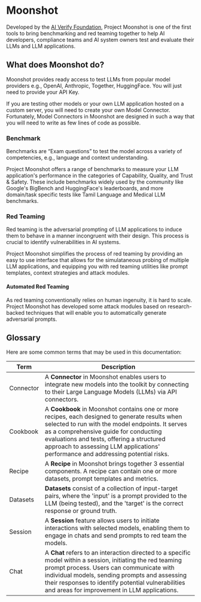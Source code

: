 # Moonshot

Developed by the [AI Verify Foundation](https://aiverifyfoundation.sg/?utm_source=Github&utm_medium=referral&utm_campaign=20230607_AI_Verify_Foundation_GitHub), Project Moonshot is one of the first tools to bring benchmarking and red teaming together to help AI developers, compliance teams and AI system owners test and evaluate their LLMs and LLM applications.

## What does Moonshot do?

Moonshot provides ready access to test LLMs from popular model providers e.g., OpenAI, Anthropic, Together, HuggingFace. You will just need to provide your API Key.

If you are testing other models or your own LLM application hosted on a custom server, you will need to create your own Model Connector. Fortunately, Model Connectors in Moonshot are designed in such a way that you will need to write as few lines of code as possible.

### Benchmark

Benchmarks are “Exam questions” to test the model across a variety of competencies, e.g., language and context understanding.

Project Moonshot offers a range of benchmarks to measure your LLM application's performance in the categories of Capability, Quality, and Trust & Safety. These include benchmarks widely used by the community like Google's BigBench and HuggingFace's leaderboards, and more domain/task specific tests like Tamil Language and Medical LLM benchmarks.

### Red Teaming

Red teaming is the adversarial prompting of LLM applications to induce them to behave in a manner incongruent with their design. This process is crucial to identify vulnerabilities in AI systems.

Project Moonshot simplifies the process of red teaming by providing an easy to use interface that allows for the simulataneous probing of multiple LLM applications, and equipping you with red teaming utilities like prompt templates, context strategies and attack modules.

#### Automated Red Teaming

As red teaming conventionally relies on human ingenuity, it is hard to scale. Project Moonshot has developed some attack modules based on research-backed techniques that will enable you to automatically generate adversarial prompts.

## Glossary
Here are some common terms that may be used in this documentation:

| Term | Description |
| --- | ---|
| Connector | A **Connector** in Moonshot enables users to integrate new models into the toolkit by connecting to their Large Language Models (LLMs) via API connectors.  |
| Cookbook | A **Cookbook** in Moonshot contains one or more recipes, each designed to generate results when selected to run with the model endpoints. It serves as a comprehensive guide for conducting evaluations and tests, offering a structured approach to assessing LLM applications' performance and addressing potential risks. |
| Recipe | A **Recipe** in Moonshot brings together 3 essential components. A recipe can contain one or more datasets, prompt templates and metrics.  |
| Datasets | **Datasets** consist of a collection of input-target pairs, where the 'input' is a prompt provided to the LLM (being tested), and the 'target' is the correct response or ground truth. | 
| Session | A **Session** feature allows users to initiate interactions with selected models, enabling them to engage in chats and send prompts to red team the models.  | 
| Chat | A **Chat** refers to an interaction directed to a specific model within a session, initiating the red teaming prompt process. Users can communicate with individual models, sending prompts and assessing their responses to identify potential vulnerabilities and areas for improvement in LLM applications. | 